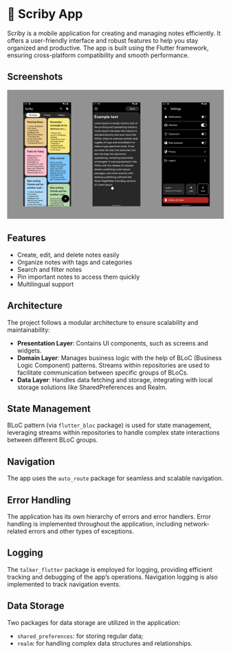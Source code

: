 # :pencil: Scriby App

Scriby is a mobile application for creating and managing notes efficiently. It offers a user-friendly interface and robust features to help you stay organized and productive. The app is built using the Flutter framework, ensuring cross-platform compatibility and smooth performance.

## Screenshots

![Scriby app](/screenshots/scriby_app_screenshot_1.jpg "Scriby app")

## Features

- Create, edit, and delete notes easily
- Organize notes with tags and categories
- Search and filter notes
- Pin important notes to access them quickly
- Multilingual support

## Architecture

The project follows a modular architecture to ensure scalability and maintainability:

- **Presentation Layer**: Contains UI components, such as screens and widgets.
- **Domain Layer**: Manages business logic with the help of BLoC (Business Logic Component) patterns. Streams within repositories are used to facilitate communication between specific groups of BLoCs.
- **Data Layer**: Handles data fetching and storage, integrating with local storage solutions like SharedPreferences and Realm.

## State Management

BLoC pattern (via `flutter_bloc` package) is used for state management, leveraging streams within repositories to handle complex state interactions between different BLoC groups.

## Navigation

The app uses the `auto_route` package for seamless and scalable navigation.

## Error Handling

The application has its own hierarchy of errors and error handlers. Error handling is implemented throughout the application, including network-related errors and other types of exceptions.

## Logging

The `talker_flutter` package is employed for logging, providing efficient tracking and debugging of the app’s operations. Navigation logging is also implemented to track navigation events.

## Data Storage

Two packages for data storage are utilized in the application:

- `shared_preferences`: for storing regular data;
- `realm`: for handling complex data structures and relationships.
